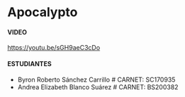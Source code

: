 # Apocalypto

#### VIDEO

https://youtu.be/sGH9aeC3cDo



#### ESTUDIANTES ####

 - Byron Roberto Sánchez Carrillo # CARNET: SC170935
 - Andrea Elizabeth Blanco Suárez # CARNET: BS200382
